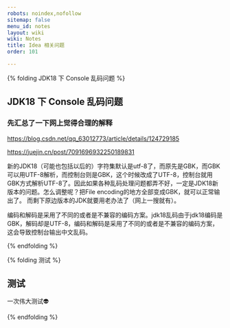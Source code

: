 ```yaml
---
robots: noindex,nofollow
sitemap: false
menu_id: notes
layout: wiki
wiki: Notes
title: Idea 相关问题
order: 101

---
```


{% folding JDK18 下 Console 乱码问题 %}

## JDK18 下 Console 乱码问题

### 先汇总了一下网上觉得合理的解释

https://blog.csdn.net/qq_63012773/article/details/124729185

https://juejin.cn/post/7091696932250189831

新的JDK18（可能也包括以后的）字符集默认是utf-8了，而原先是GBK，而GBK可以用UTF-8解析，而控制台则是GBK，这个时候改成了UTF-8，控制台就用GBK方式解析UTF-8了。因此如果各种乱码处理问题都弄不好，一定是JDK18新版本的问题。怎么调整呢？把File encoding的地方全部变成GBK，就可以正常输出了。
而剩下原边版本的JDK就要用老办法了（网上一搜就有）。



编码和解码是采用了不同的或者是不兼容的编码方案。jdk18乱码由于jdk18编码是GBK，解码却是UTF-8，编码和解码是采用了不同的或者是不兼容的编码方案，这会导致控制台输出中文乱码。


{% endfolding %}

{% folding 测试 %}

## 测试

一次伟大测试:alien:


{% endfolding %}